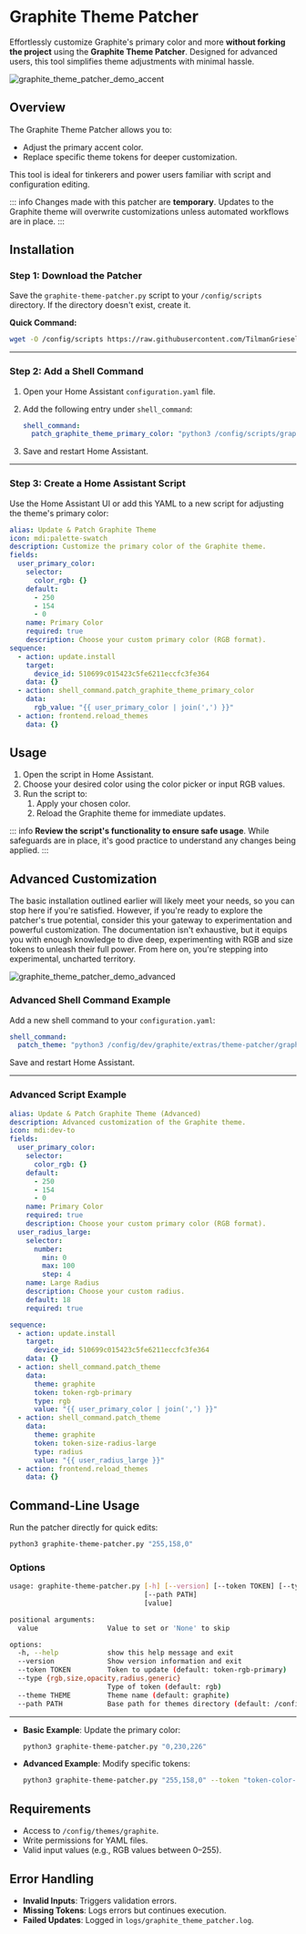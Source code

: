 # Graphite Theme Patcher

Effortlessly customize Graphite's primary color and more **without forking the project** using the **Graphite Theme Patcher**. Designed for advanced users, this tool simplifies theme adjustments with minimal hassle.

![graphite_theme_patcher_demo_accent](/assets/gif/graphite_theme_patcher_demo_accent.gif)

## Overview

The Graphite Theme Patcher allows you to:
- Adjust the primary accent color.
- Replace specific theme tokens for deeper customization.

This tool is ideal for tinkerers and power users familiar with script and configuration editing.

::: info
Changes made with this patcher are **temporary**. Updates to the Graphite theme will overwrite customizations unless automated workflows are in place.
:::


## Installation

### **Step 1: Download the Patcher**

Save the `graphite-theme-patcher.py` script to your `/config/scripts` directory. If the directory doesn't exist, create it.

**Quick Command:**

```bash
wget -O /config/scripts https://raw.githubusercontent.com/TilmanGriesel/graphite/refs/heads/main/extras/theme-patcher/graphite-theme-patcher.py
```

---

### **Step 2: Add a Shell Command**

1. Open your Home Assistant `configuration.yaml` file.
2. Add the following entry under `shell_command`:

   ```yaml
   shell_command:
     patch_graphite_theme_primary_color: "python3 /config/scripts/graphite-theme-patcher.py {{ rgb_value }}"
   ```

3. Save and restart Home Assistant.


---

### **Step 3: Create a Home Assistant Script**

Use the Home Assistant UI or add this YAML to a new script for adjusting the theme's primary color:

```yaml
alias: Update & Patch Graphite Theme
icon: mdi:palette-swatch
description: Customize the primary color of the Graphite theme.
fields:
  user_primary_color:
    selector:
      color_rgb: {}
    default:
      - 250
      - 154
      - 0
    name: Primary Color
    required: true
    description: Choose your custom primary color (RGB format).
sequence:
  - action: update.install
    target:
      device_id: 510699c015423c5fe6211eccfc3fe364
    data: {}
  - action: shell_command.patch_graphite_theme_primary_color
    data:
      rgb_value: "{{ user_primary_color | join(',') }}"
  - action: frontend.reload_themes
    data: {}

```

## Usage

1. Open the script in Home Assistant.
2. Choose your desired color using the color picker or input RGB values.
3. Run the script to:
   1. Apply your chosen color.
   2. Reload the Graphite theme for immediate updates.

::: info
**Review the script's functionality to ensure safe usage**. While safeguards are in place, it's good practice to understand any changes being applied.
:::

## Advanced Customization

The basic installation outlined earlier will likely meet your needs, so you can stop here if you're satisfied. However, if you're ready to explore the patcher's true potential, consider this your gateway to experimentation and powerful customization. The documentation isn't exhaustive, but it equips you with enough knowledge to dive deep, experimenting with RGB and size tokens to unleash their full power. From here on, you're stepping into experimental, uncharted territory.

![graphite_theme_patcher_demo_advanced](/assets/gif/graphite_theme_patcher_demo_advanced.gif)

### Advanced Shell Command Example

Add a new shell command to your `configuration.yaml`:

```yaml
shell_command:
  patch_theme: "python3 /config/dev/graphite/extras/theme-patcher/graphite-theme-patcher.py --theme {{ theme }} --token {{ token }} --type {{ type }} {{ value }}"

```

Save and restart Home Assistant.

---

### Advanced Script Example

```yaml
alias: Update & Patch Graphite Theme (Advanced)
description: Advanced customization of the Graphite theme.
icon: mdi:dev-to
fields:
  user_primary_color:
    selector:
      color_rgb: {}
    default:
      - 250
      - 154
      - 0
    name: Primary Color
    required: true
    description: Choose your custom primary color (RGB format).
  user_radius_large:
    selector:
      number:
        min: 0
        max: 100
        step: 4
    name: Large Radius
    description: Choose your custom radius.
    default: 18
    required: true

sequence:
  - action: update.install
    target:
      device_id: 510699c015423c5fe6211eccfc3fe364
    data: {}
  - action: shell_command.patch_theme
    data:
      theme: graphite
      token: token-rgb-primary
      type: rgb
      value: "{{ user_primary_color | join(',') }}"
  - action: shell_command.patch_theme
    data:
      theme: graphite
      token: token-size-radius-large
      type: radius
      value: "{{ user_radius_large }}"
  - action: frontend.reload_themes
    data: {}
```

## Command-Line Usage

Run the patcher directly for quick edits:

```bash
python3 graphite-theme-patcher.py "255,158,0"
```

### Options

```bash
usage: graphite-theme-patcher.py [-h] [--version] [--token TOKEN] [--type {rgb,size,opacity,radius,generic}] [--theme THEME]
                                 [--path PATH]
                                 [value]

positional arguments:
  value                 Value to set or 'None' to skip

options:
  -h, --help            show this help message and exit
  --version             Show version information and exit
  --token TOKEN         Token to update (default: token-rgb-primary)
  --type {rgb,size,opacity,radius,generic}
                        Type of token (default: rgb)
  --theme THEME         Theme name (default: graphite)
  --path PATH           Base path for themes directory (default: /config/themes)
```

---

- **Basic Example**: Update the primary color:
  ```bash
  python3 graphite-theme-patcher.py "0,230,226"
  ```
- **Advanced Example**: Modify specific tokens:
  ```bash
  python3 graphite-theme-patcher.py "255,158,0" --token "token-color-feedback-info"
  ```

## Requirements

- Access to `/config/themes/graphite`.
- Write permissions for YAML files.
- Valid input values (e.g., RGB values between 0–255).

## Error Handling

- **Invalid Inputs**: Triggers validation errors.
- **Missing Tokens**: Logs errors but continues execution.
- **Failed Updates**: Logged in `logs/graphite_theme_patcher.log`.
